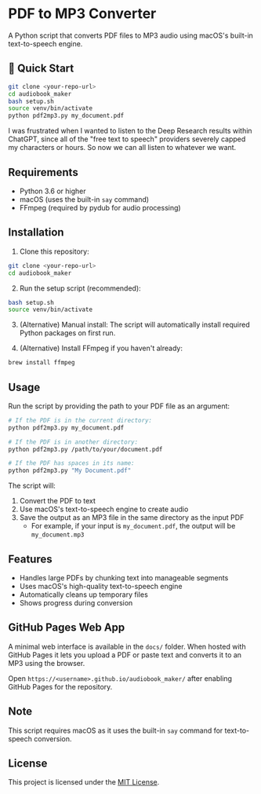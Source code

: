 # PDF to MP3 Converter

A Python script that converts PDF files to MP3 audio using macOS's built-in text-to-speech engine.

## 🚀 Quick Start

```bash
git clone <your-repo-url>
cd audiobook_maker
bash setup.sh
source venv/bin/activate
python pdf2mp3.py my_document.pdf
```

I was frustrated when I wanted to listen to the Deep Research results within ChatGPT, since all of the "free text to speech" providers severely capped my characters or hours. So now we can all listen to whatever we want.

## Requirements

- Python 3.6 or higher
- macOS (uses the built-in `say` command)
- FFmpeg (required by pydub for audio processing)

## Installation

1. Clone this repository:
```bash
git clone <your-repo-url>
cd audiobook_maker
```

2. Run the setup script (recommended):
```bash
bash setup.sh
source venv/bin/activate
```

3. (Alternative) Manual install: The script will automatically install required Python packages on first run.

4. (Alternative) Install FFmpeg if you haven't already:
```bash
brew install ffmpeg
```

## Usage

Run the script by providing the path to your PDF file as an argument:

```bash
# If the PDF is in the current directory:
python pdf2mp3.py my_document.pdf

# If the PDF is in another directory:
python pdf2mp3.py /path/to/your/document.pdf

# If the PDF has spaces in its name:
python pdf2mp3.py "My Document.pdf"
```

The script will:
1. Convert the PDF to text
2. Use macOS's text-to-speech engine to create audio
3. Save the output as an MP3 file in the same directory as the input PDF
   - For example, if your input is `my_document.pdf`, the output will be `my_document.mp3`

## Features

- Handles large PDFs by chunking text into manageable segments
- Uses macOS's high-quality text-to-speech engine
- Automatically cleans up temporary files
- Shows progress during conversion

## GitHub Pages Web App

A minimal web interface is available in the `docs/` folder. When hosted with GitHub Pages it lets you upload a PDF or paste text and converts it to an MP3 using the browser.

Open `https://<username>.github.io/audiobook_maker/` after enabling GitHub Pages for the repository.


## Note

This script requires macOS as it uses the built-in `say` command for text-to-speech conversion. 

## License

This project is licensed under the [MIT License](LICENSE).
